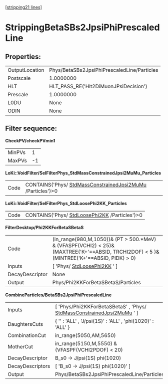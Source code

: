 [[stripping21 lines]](./stripping21-index)

# StrippingBetaSBs2JpsiPhiPrescaledLine

## Properties:

|                |                                             |
|----------------|---------------------------------------------|
| OutputLocation | Phys/BetaSBs2JpsiPhiPrescaledLine/Particles |
| Postscale      | 1.0000000                                   |
| HLT            | HLT_PASS_RE('Hlt2DiMuonJPsiDecision')       |
| Prescale       | 1.0000000                                   |
| L0DU           | None                                        |
| ODIN           | None                                        |

## Filter sequence:

**CheckPV/checkPVmin1**

|        |     |
|--------|-----|
| MinPVs | 1   |
| MaxPVs | -1  |

**LoKi::VoidFilter/SelFilterPhys_StdMassConstrainedJpsi2MuMu_Particles**

|      |                                                                                                          |
|------|----------------------------------------------------------------------------------------------------------|
| Code | CONTAINS('Phys/ [StdMassConstrainedJpsi2MuMu](./stripping21-stdmassconstrainedjpsi2mumu) /Particles')\>0 |

**LoKi::VoidFilter/SelFilterPhys_StdLoosePhi2KK_Particles**

|      |                                                                                |
|------|--------------------------------------------------------------------------------|
| Code | CONTAINS('Phys/ [StdLoosePhi2KK](./stripping21-stdloosephi2kk) /Particles')\>0 |

**FilterDesktop/Phi2KKForBetaSBetaS**

|                 |                                                                                                                                               |
|-----------------|-----------------------------------------------------------------------------------------------------------------------------------------------|
| Code            | (in_range(980,M,1050))& (PT \> 500.\*MeV) & (VFASPF(VCHI2) \< 25)& (MAXTREE('K+'==ABSID, TRCHI2DOF) \< 5 )& (MINTREE('K+'==ABSID, PIDK) \> 0) |
| Inputs          | [ 'Phys/ [StdLoosePhi2KK](./stripping21-stdloosephi2kk) ' ]                                                                                 |
| DecayDescriptor | None                                                                                                                                          |
| Output          | Phys/Phi2KKForBetaSBetaS/Particles                                                                                                            |

**CombineParticles/BetaSBs2JpsiPhiPrescaledLine**

|                  |                                                                                                                      |
|------------------|----------------------------------------------------------------------------------------------------------------------|
| Inputs           | [ 'Phys/Phi2KKForBetaSBetaS' , 'Phys/ [StdMassConstrainedJpsi2MuMu](./stripping21-stdmassconstrainedjpsi2mumu) ' ] |
| DaughtersCuts    | { '' : 'ALL' , 'J/psi(1S)' : 'ALL' , 'phi(1020)' : 'ALL' }                                                           |
| CombinationCut   | in_range(5050,AM,5650)                                                                                               |
| MotherCut        | in_range(5150,M,5550) & (VFASPF(VCHI2PDOF) \< 20)                                                                    |
| DecayDescriptor  | B_s0 -\> J/psi(1S) phi(1020)                                                                                         |
| DecayDescriptors | [ 'B_s0 -\> J/psi(1S) phi(1020)' ]                                                                                 |
| Output           | Phys/BetaSBs2JpsiPhiPrescaledLine/Particles                                                                          |
